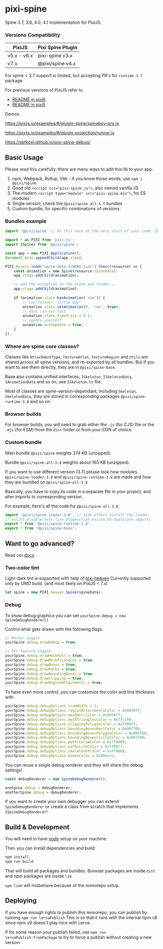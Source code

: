 # pixi-spine

Spine 3.7, 3.8, 4.0, 4.1 implementation for PixiJS. 

### Versions Compatibility

| PixiJS | Pixi Spine Plugin |
|---|---|
| v5.x - v6.x | pixi-spine v3.x |
| v7.x | @pixi/spine v4.x |

For spine < 3.7 support is limited, but accepting PR's for `runtime-3.7` package.

For previous versions of PixiJS refer to
- [README in pixi6](https://github.com/pixijs/pixi-spine/tree/pixi6/#readme)
- [README in pixi5](https://github.com/pixijs/pixi-spine/tree/pixi5/#readme)

Demos:

https://pixijs.io/examples/#/plugin-spine/spineboy-pro.js

https://pixijs.io/examples/#/plugin-projection/runner.js

https://sbfkcel.github.io/pixi-spine-debug/

## Basic Usage

Please read this carefully: there are many ways to add this lib to your app.

1. npm, Webpack, Rollup, Vite - if you know those words, use `npm i @pixi/spine`
2. Good old `<script src="pixi-spine.js">`, also named vanilla JS
3. The modern `<script type="module" src="pixi-spine.mjs">`, for ES modules
4. Single version, check the `@pixi/spine-all-X.Y` bundles
5. Custom bundle, for specific combinations of versions.

### Bundles example

```js
import '@pixi/spine' // Do this once at the very start of your code. This registers the loader!

import * as PIXI from 'pixi.js';
import {Spine} from '@pixi/spine';

const app = new PIXI.Application();
document.body.appendChild(app.view);

PIXI.Assets.load("spine-data-1/HERO.json").then((resource) => {
	const animation = new Spine(resource.spineData);
    app.stage.addChild(animation);

    // add the animation to the scene and render...
    app.stage.addChild(animation);
    
    if (animation.state.hasAnimation('run')) {
        // run forever, little boy!
        animation.state.setAnimation(0, 'run', true);
        // dont run too fast
        animation.state.timeScale = 0.1;
        // update yourself
        animation.autoUpdate = true;
    }
});
```


### Where are spine core classes?

Classes like `AttachmentType`, `TextureAtlas`, `TextureRegion` and `Utils` are shared across all spine versions, and re-exported by all bundles. But if you want to see them directly, they are in `@pixi/spine-base`.

Base also contains unified interfaces, `ISkeleton`, `ISkeletonData`, `IAnimationData` and so on, see `ISkeleton.ts` file. 

Most of classes are spine-version-dependant, including `Skeleton`, `SkeletonData`, they are stored in corresponding packages `@pixi/spine-runtime-3.8` and so on.

### Browser builds

For browser builds, you will need to grab either the `.js` (for CJS) file or the `.mjs` (for ESM) from the `dist` folder or from your CDN of choice.

### Custom bundle

Main bundle `@pixi/spine` weights 374 KB (unzipped).

Bundle `@pixi/spine-all-3.8` weights about 165 KB (unzipped).

If you want to use different version (3.7) please look how modules `@pixi/spine-loader-3.8` and `@pixi/spine-runtime-3.8` are made and how they are bundled on `@pixi/spine-all-3.8`

Basically, you have to copy its code in a separate file in your project, and alter imports to corresponding version. 

For example, here's all the code for `@pixi/spine-all-3.8`:

```js
import '@pixi/spine-loader-3.8'; // Side effect install the loader
// eslint-disable-next-line @typescript-eslint/no-duplicate-imports
export * from '@pixi/spine-runtime-3.8';
export * from '@pixi/spine-base';
```

## Want to go advanced?

Read our [docs](examples/index.md).

### Two-color tint

Light-dark tint is supported with help of [pixi-heaven](https://github.com/gameofbombs/pixi-heaven)
Currently supported only by UMD build. (and most likely on PixiJS < 7.x)

```js
let spine = new PIXI.heaven.Spine(spineData);
```

### Debug

To show debug graphics you can set `yourSpine.debug = new SpineDebugRenderer()`  

Control what gets drawn with the following flags:

```js
// Master toggle
yourSpine.debug.drawDebug = true; 

// Per feature toggle
yourSpine.debug.drawMeshHull = true;
yourSpine.debug.drawMeshTriangles = true;
yourSpine.debug.drawBones = true;
yourSpine.debug.drawPaths = true;
yourSpine.debug.drawBoundingBoxes = true;
yourSpine.debug.drawClipping = true;
yourSpine.debug.drawRegionAttachments = true;
```

To have even more control, you can customize the color and line thickness with
```js
yourSpine.debug.debugOptions.lineWidth = 1;
yourSpine.debug.debugOptions.regionAttachmentsColor = 0x0078ff;
yourSpine.debug.debugOptions.meshHullColor = 0x0078ff;
yourSpine.debug.debugOptions.meshTrianglesColor = 0xffcc00;
yourSpine.debug.debugOptions.clippingPolygonColor = 0xff00ff;
yourSpine.debug.debugOptions.boundingBoxesRectColor = 0x00ff00;
yourSpine.debug.debugOptions.boundingBoxesPolygonColor = 0x00ff00;
yourSpine.debug.debugOptions.boundingBoxesCircleColor = 0x00ff00;
yourSpine.debug.debugOptions.pathsCurveColor = 0xff0000;
yourSpine.debug.debugOptions.pathsLineColor = 0xff00ff;
yourSpine.debug.debugOptions.skeletonXYColor = 0xff0000;
yourSpine.debug.debugOptions.bonesColor = 0x00eecc;
```

You can reuse a single debug renderer and they will share the debug settings!
```js
const debugRenderer = new SpineDebugRenderer();

oneSpine.debug = debugRenderer;
anotherSpine.debug = debugRenderer;
```

If you want to create your own debugger you can extend `SpineDebugRenderer` or create a class from scratch that implements `ISpineDebugRenderer`!

## Build & Development

You will need to have [node][node] setup on your machine.

Then you can install dependencies and build:

```bash
npm install
npm run build
```

That will build all packages and bundles. Browser packages are inside `dist` and npm packages are inside `lib`

`npm link` will misbehave because of the monorepo setup.

[node]:             https://nodejs.org/
[typescript]:       https://www.typescriptlang.org/

## Deploying

If you have enough rights to publish this monorepo, you can publish by running `npm run lernaPublish`
This is so that it runs with the internal npm v8 since npm v9 doesn't play nice with Lerna.

If for some reason your publish failed, use `npm run lernaPublish:fromPackage` to try to force a publish without creating a new version